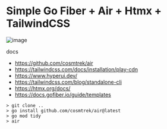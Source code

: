 # Simple Go Fiber + Air + Htmx + TailwindCSS

![image](https://github.com/phongpisut/go-fiber-htmx-tailwindcss/assets/93273781/a67b23a5-2d76-43b6-bb20-5092a73006e4)


docs

- https://github.com/cosmtrek/air
- https://tailwindcss.com/docs/installation/play-cdn
- https://www.hyperui.dev/
- https://tailwindcss.com/blog/standalone-cli
- https://htmx.org/docs/
- https://docs.gofiber.io/guide/templates

```
> git clone ..
> go install github.com/cosmtrek/air@latest
> go mod tidy
> air
```
